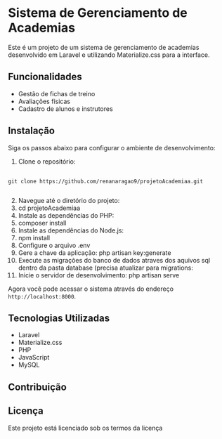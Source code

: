 # Sistema de Gerenciamento de Academias

Este é um projeto de um sistema de gerenciamento de academias desenvolvido em Laravel e utilizando Materialize.css para a interface.

## Funcionalidades

- Gestão de fichas de treino
- Avaliações físicas
- Cadastro de alunos e instrutores

## Instalação

Siga os passos abaixo para configurar o ambiente de desenvolvimento:

1. Clone o repositório:
<pre>
    <code>
git clone https://github.com/renanaragao9/projetoAcademiaa.git
    </code>
</pre>

2. Navegue até o diretório do projeto:
3.  cd projetoAcademiaa
4. Instale as dependências do PHP:
5.  composer install
6. Instale as dependências do Node.js:
7.  npm install
8.  Configure o arquivo .env
9.  Gere a chave da aplicação:
 php artisan key:generate
7. Execute as migrações do banco de dados atraves dos aquivos sql dentro da pasta database (precisa atualizar para migrations:
8.  Inicie o servidor de desenvolvimento:
    php artisan serve

Agora você pode acessar o sistema através do endereço `http://localhost:8000`.

## Tecnologias Utilizadas

- Laravel
- Materialize.css
- PHP
- JavaScript
- MySQL

## Contribuição

## Licença

Este projeto está licenciado sob os termos da licença 
